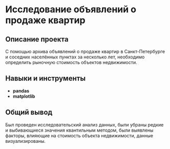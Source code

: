 # Исследование объявлений о продаже квартир

## Описание проекта
С помощью архива объявлений о продаже квартир в Санкт-Петербурге и соседних населённых пунктах за несколько лет, необходимо определить рыночную стоимость объектов недвижимости.

## Навыки и инструменты

- **pandas**
- **matplotlib**

## Общий вывод
Был проведен исследовательский анализ данных, были убраны редкие и выбивающиеся значения квантильным методом, были выявлены факторы, влияющие на стоимость объекта недвижимости, данные визуализированы.

